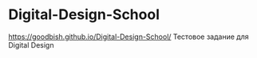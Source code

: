 # Digital-Design-School

https://goodbish.github.io/Digital-Design-School/
Тестовое задание для Digital Design
